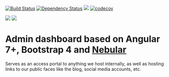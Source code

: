 [![Build Status](https://travis-ci.org/BSGDev/BSG-Admin.svg?branch=master)](https://travis-ci.org/BSGDev/BSG-Admin)
[![Dependency Status](https://david-dm.org/BSGDev/bsg-admin/status.svg)](https://david-dm.org/BSGDev/bsg-admin)
![](https://img.shields.io/github/repo-size/badges/shields.svg)
[![codecov](https://codecov.io/gh/BSGDev/BSG-Admin/branch/master/graph/badge.svg)](https://codecov.io/gh/BSGDev/BSG-Admin)

![](https://img.shields.io/github/release/BSGDev/BSG-Admin.svg)
![](https://img.shields.io/github/commits-since/BSGDev/BSG-Admin/latest.svg)

# Admin dashboard based on Angular 7+, Bootstrap 4 and <a href="https://github.com/akveo/nebular">Nebular</a>
Serves as an access portal to anything we host internally, as well as hosting links to our public faces like the blog, social media accounts, etc.
